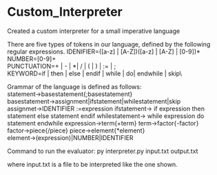 # Custom_Interpreter
Created a custom interpreter for a small imperative language

There are five types of tokens in our language, defined by the following regular expressions.
  IDENIFIER=([a-z] | [A-Z])([a-z] | [A-Z] | [0-9])*\
  NUMBER=[0-9]+\
  PUNCTUATION=\+  |  \-  |  \*|  /  |  \(  |  \)  |  :=  |  ;\
  KEYWORD=if  |  then  |  else  |  endif  |  while  |  do|  endwhile  |  skip\
  
Grammar of the language is defined as follows:
  statement→basestatement{;basestatement}\
  basestatement→assignment|ifstatement|whilestatement|skip
  assignmet→IDENTIFIER :=expression
  ifstatement→ if expression then statement else statement endif
  whilestatement→ while expression do statement endwhile 
  expression→term{+term}
  term→factor{-factor}
  factor→piece{/piece}
  piece→element{*element}
  element→(expression)|NUMBER|IDENTIFIER
  
  
Command to run the evaluator:
py interpreter.py input.txt output.txt

where input.txt is a file to be interpreted like the one shown.
